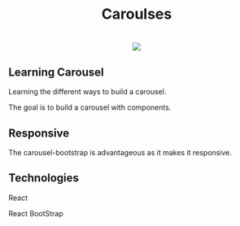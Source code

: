 <h1 align="center">Caroulses</h1>

<h1 align="center"><img src="https://ik.imagekit.io/cnbmdh4b9w/ezgif.com-gif-maker__7__-veKQDZIQ.gif?ik-sdk-version=javascript-1.4.3&updatedAt=1655594707483"
/></h1>

<h2>Learning Carousel</h2>

Learning the different ways to build a carousel.

<p>The goal is to build a carousel with components.</p>

<h2>Responsive</h2>

The carousel-bootstrap is advantageous as it makes it responsive.


<h2>Technologies</h2>
<p>React</p>
<p>React BootStrap</p> 

